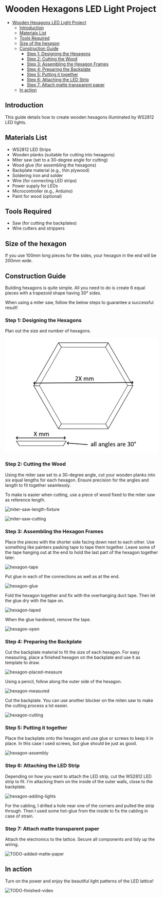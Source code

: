 # Wooden Hexagons LED Light Project

- [Wooden Hexagons LED Light Project](#wooden-hexagons-led-light-project)
  - [Introduction](#introduction)
  - [Materials List](#materials-list)
  - [Tools Required](#tools-required)
  - [Size of the hexagon](#size-of-the-hexagon)
  - [Construction Guide](#construction-guide)
    - [Step 1: Designing the Hexagons](#step-1-designing-the-hexagons)
    - [Step 2: Cutting the Wood](#step-2-cutting-the-wood)
    - [Step 3: Assembling the Hexagon Frames](#step-3-assembling-the-hexagon-frames)
    - [Step 4: Preparing the Backplate](#step-4-preparing-the-backplate)
    - [Step 5: Putting it together](#step-5-putting-it-together)
    - [Step 6: Attaching the LED Strip](#step-6-attaching-the-led-strip)
    - [Step 7: Attach matte transparent paper](#step-7-attach-matte-transparent-paper)
  - [In action](#in-action)


## Introduction
This guide details how to create wooden hexagons illuminated by WS2812 LED lights.

## Materials List
- WS2812 LED Strips
- Wooden planks (suitable for cutting into hexagons)
- Miter saw (set to a 30-degree angle for cutting)
- Wood glue (for assembling the hexagons)
- Backplate material (e.g., thin plywood)
- Soldering iron and solder
- Wire (for connecting LED strips)
- Power supply for LEDs
- Microcontroller (e.g., Arduino)
- Paint for wood (optional)

## Tools Required
- Saw (for cutting the backplates)
- Wire cutters and strippers

## Size of the hexagon

If you use 100mm long pieces for the sides, your hexagon in the end will be 200mm wide.

## Construction Guide

Building hexagons is quite simple. All you need to do is create 6 equal pieces with a trapezoid shape having 30° sides.

When using a miter saw, follow the below steps to guarantee a successful result!

### Step 1: Designing the Hexagons
Plan out the size and number of hexagons.

![hexagon-planning](/images/hexagon-planning.png)

### Step 2: Cutting the Wood
Using the miter saw set to a 30-degree angle, cut your wooden planks into six equal lengths for each hexagon. Ensure precision for the angles and length to fit together seamlessly.

To make is easier when cutting, use a piece of wood fixed to the miter saw as reference length.

![miter-saw-length-fixture](/images/miter-saw-length-fixture.png)


![miter-saw-cutting](/images/miter-saw-cutting.png)

### Step 3: Assembling the Hexagon Frames
Place the pieces with the shorter side facing down next to each other. Use something like painters pasking tape to tape them together. Leave some of the tape hanging out at the end to hold the last part of the hexagon together later.

![hexagon-tape](/images/hexagon-tape.png)

Put glue in each of the connections as well as at the end.

![hexagon-glue](/images/hexagon-glue.png)

Fold the hexagon together and fix with the overhanging duct tape. Then let the glue dry with the tape on.

![hexagon-taped](/images/hexagon-taped.png)

When the glue hardened, remove the tape.

![hexagon-open](/images/hexagon-open.png)


### Step 4: Preparing the Backplate
Cut the backplate material to fit the size of each hexagon. For easy measuring, place a finished hexagon on the backplate and use it as template to draw.

![hexagon-placed-measure](/images/backplate-placed-measure.png)

Using a pencil, follow along the outer side of the hexagon.

![hexagon-measured](/images/backplate-measured.png)

Cut the backplate. You can use another blocker on the miten saw to make the cutting process a lot easier.

![hexagon-cutting](/images/backplate-cutting.png)

### Step 5: Putting it together

Place the backplate onto the hexagon and use glue or screws to keep it in place. In this case I used screws, but glue should be just as good.

![hexagon-assembly](/images/backplate-assembly.png)


### Step 6: Attaching the LED Strip
Depending on how you want to attach the LED strip, cut the WS2812 LED strip to fit. I'm attacking them on the inside of the outer walls, close to the backplate.

![hexagon-adding-lights](/images/hexagon-adding-lights.png)

For the cabling, I drilled a hole near one of the corners and pulled the strip through. Then I used some hot-glue from the inside to fix the cabling in case of strain.

### Step 7: Attach matte transparent paper

Attach the electronics to the lattice. Secure all components and tidy up the wiring.

![TODO-added-matte-paper](/images/with-paper.png)

## In action

Turn on the power and enjoy the beautiful light patterns of the LED lattice!

![TODO-finished-video](/images/finished-video.gif)
